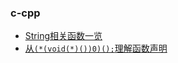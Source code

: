 ### c-cpp

- [String相关函数一览](./utility-of-string.md)
- [从`(*(void(*)())0)();`理解函数声明](./function_declaration.md)